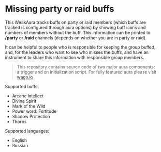 # Missing party or raid buffs

This WeakAura tracks buffs on party or raid members (which buffs are tracked is configured through aura options) by showing buff icons and numbers of members without the buff. This information can be printed to **/party** or **/raid** channels (depends on whether you are in party or raid).

It can be helpful to people who is responsible for keeping the group buffed, and, for the leaders who want to see who misses the buffs, and have an instrument to share this information with responsible group members.

> This repository contains source code of two major aura components: a trigger and on initialization script. For fully featured aura please visit [wago.io](https://wago.io/H1DUZaJ5J)

Supported buffs:

* Arcane Intellect
* Divine Spirit
* Mark of the Wild
* Power word: Fortitude
* Shadow Protection
* Thorns

Supported languages:

* English
* Russian
